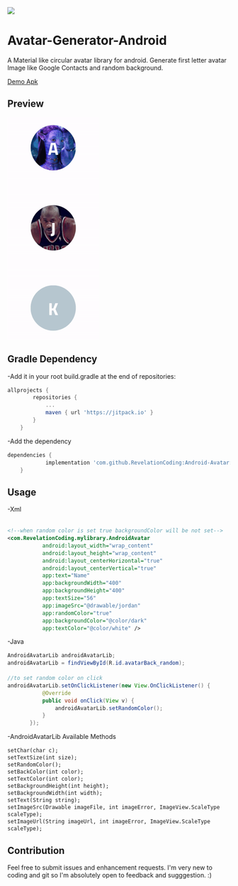 [![](https://jitpack.io/v/RevelationCoding/Avatar-Generator-Android.svg)](https://jitpack.io/#RevelationCoding/Avatar-Generator-Android)

# Avatar-Generator-Android

A Material like circular avatar library for android.
Generate first letter avatar Image like Google Contacts and random background.

[Demo Apk](https://github.com/RevelationCoding/Avatar-Generator-Android/blob/master/app/app-debug.apk?raw=true)

## Preview

<img src="https://github.com/RevelationCoding/Android-Avatar/blob/master/art/android_avatar.gif?raw=true" width="207px" height="500px"/>

## Gradle Dependency

-Add it in your root build.gradle at the end of repositories:

```gradle
allprojects {
		repositories {
			...
			maven { url 'https://jitpack.io' }
		}
	}
```

-Add the dependency

```gradle
dependencies {
	        implementation 'com.github.RevelationCoding:Android-Avatar:Tag'
	}
```

## Usage

-Xml

```xml

<!--when random color is set true backgroundColor will be not set-->
<com.RevelationCoding.mylibrary.AndroidAvatar
           android:layout_width="wrap_content"
           android:layout_height="wrap_content"
           android:layout_centerHorizontal="true"
           android:layout_centerVertical="true"
           app:text="Name"
           app:backgroundWidth="400"
           app:backgroundHeight="400"
           app:textSize="56"
           app:imageSrc="@drawable/jordan"
           app:randomColor="true"
           app:backgroundColor="@color/dark"
           app:textColor="@color/white" />
```

-Java

```java
AndroidAvatarLib androidAvatarLib;
androidAvatarLib = findViewById(R.id.avatarBack_random);

//to set random color on click
androidAvatarLib.setOnClickListener(new View.OnClickListener() {
           @Override
           public void onClick(View v) {
               androidAvatarLib.setRandomColor();
           }
       });
```

-AndroidAvatarLib Available Methods

```available methods
setChar(char c);
setTextSize(int size);
setRandomColor();
setBackColor(int color);
setTextColor(int color);
setBackgroundHeight(int height);
setBackgroundWidth(int width);
setText(String string);
setImageSrc(Drawable imageFile, int imageError, ImageView.ScaleType scaleType);
setImageUrl(String imageUrl, int imageError, ImageView.ScaleType scaleType);
```

## Contribution

Feel free to submit issues and enhancement requests.
I'm very new to coding and git so I'm absolutely open to feedback and sugggestion. :)

